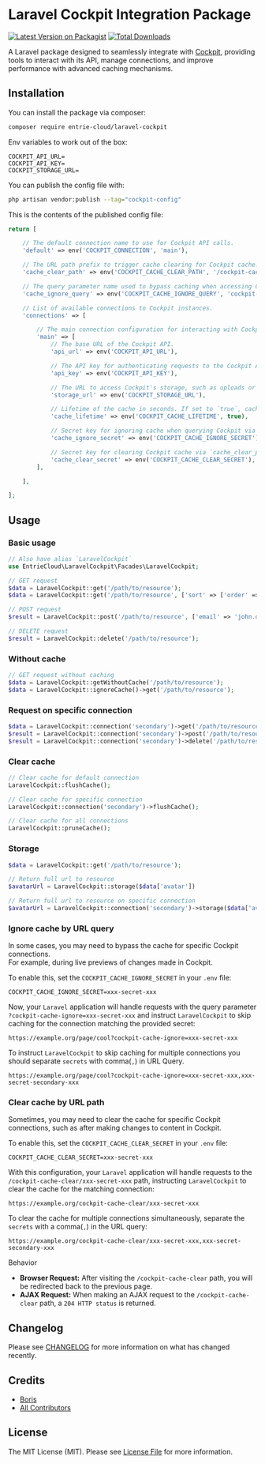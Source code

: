 # Laravel Cockpit Integration Package

[![Latest Version on Packagist](https://img.shields.io/packagist/v/entrie-cloud/laravel-cockpit.svg?style=flat-square)](https://packagist.org/packages/entrie-cloud/laravel-cockpit)
[![Total Downloads](https://img.shields.io/packagist/dt/entrie-cloud/laravel-cockpit.svg?style=flat-square)](https://packagist.org/packages/entrie-cloud/laravel-cockpit)

A Laravel package designed to seamlessly integrate with [Cockpit](https://getcockpit.com/), providing tools to interact with its API, manage connections, and improve performance with advanced caching mechanisms.

## Installation

You can install the package via composer:

```bash
composer require entrie-cloud/laravel-cockpit
```

Env variables to work out of the box:

```dotenv
COCKPIT_API_URL=
COCKPIT_API_KEY=
COCKPIT_STORAGE_URL=
```

You can publish the config file with:

```bash
php artisan vendor:publish --tag="cockpit-config"
```

This is the contents of the published config file:

```php
return [

    // The default connection name to use for Cockpit API calls.
    'default' => env('COCKPIT_CONNECTION', 'main'),

    // The URL path prefix to trigger cache clearing for Cockpit cache.
    'cache_clear_path' => env('COCKPIT_CACHE_CLEAR_PATH', '/cockpit-cache-clear'),

    // The query parameter name used to bypass caching when accessing Cockpit API routes.
    'cache_ignore_query' => env('COCKPIT_CACHE_IGNORE_QUERY', 'cockpit-cache-ignore'),

    // List of available connections to Cockpit instances.
    'connections' => [

        // The main connection configuration for interacting with Cockpit.
        'main' => [
            // The base URL of the Cockpit API.
            'api_url' => env('COCKPIT_API_URL'),

            // The API key for authenticating requests to the Cockpit API.
            'api_key' => env('COCKPIT_API_KEY'),

            // The URL to access Cockpit's storage, such as uploads or assets.
            'storage_url' => env('COCKPIT_STORAGE_URL'),

            // Lifetime of the cache in seconds. If set to `true`, caching is enabled indefinitely.
            'cache_lifetime' => env('COCKPIT_CACHE_LIFETIME', true),

            // Secret key for ignoring cache when querying Cockpit via `cache_ignore_query`.
            'cache_ignore_secret' => env('COCKPIT_CACHE_IGNORE_SECRET'),

            // Secret key for clearing Cockpit cache via `cache_clear_path`.
            'cache_clear_secret' => env('COCKPIT_CACHE_CLEAR_SECRET'),
        ],

    ],

];
```

## Usage

### Basic usage

```php
// Also have alias `LaravelCockpit`
use EntrieCloud\LaravelCockpit\Facades\LaravelCockpit;

// GET request
$data = LaravelCockpit::get('/path/to/resource');
$data = LaravelCockpit::get('/path/to/resource', ['sort' => ['order' => -1]]);

// POST request
$result = LaravelCockpit::post('/path/to/resource', ['email' => 'john.doe@example.org']);

// DELETE request
$result = LaravelCockpit::delete('/path/to/resource');
```

### Without cache

```php
// GET request without caching
$data = LaravelCockpit::getWithoutCache('/path/to/resource');
$data = LaravelCockpit::ignoreCache()->get('/path/to/resource');
```

### Request on specific connection

```php
$data = LaravelCockpit::connection('secondary')->get('/path/to/resource');
$result = LaravelCockpit::connection('secondary')->post('/path/to/resource');
$result = LaravelCockpit::connection('secondary')->delete('/path/to/resource');
```

### Clear cache

```php
// Clear cache for default connection
LaravelCockpit::flushCache();

// Clear cache for specific connection
LaravelCockpit::connection('secondary')->flushCache();

// Clear cache for all connections
LaravelCockpit::pruneCache();
```

### Storage

```php
$data = LaravelCockpit::get('/path/to/resource');

// Return full url to resource
$avatarUrl = LaravelCockpit::storage($data['avatar'])

// Return full url to resource on specific connection
$avatarUrl = LaravelCockpit::connection('secondary')->storage($data['avatar'])
```

### Ignore cache by URL query

In some cases, you may need to bypass the cache for specific Cockpit connections.
<br>
For example, during live previews of changes made in Cockpit.

To enable this, set the `COCKPIT_CACHE_IGNORE_SECRET` in your `.env` file:

```dotenv
COCKPIT_CACHE_IGNORE_SECRET=xxx-secret-xxx
```

Now, your `Laravel` application will handle requests with the query parameter `?cockpit-cache-ignore=xxx-secret-xxx` and instruct `LaravelCockpit` to skip caching for the connection matching the provided secret:

```
https://example.org/page/cool?cockpit-cache-ignore=xxx-secret-xxx
```

To instruct `LaravelCockpit` to skip caching for multiple connections you should separate `secrets` with comma(`,`) in URL Query.

```
https://example.org/page/cool?cockpit-cache-ignore=xxx-secret-xxx,xxx-secret-secondary-xxx
```

### Clear cache by URL path

Sometimes, you may need to clear the cache for specific Cockpit connections, such as after making changes to content in Cockpit.

To enable this, set the `COCKPIT_CACHE_CLEAR_SECRET` in your `.env` file:

```dotenv
COCKPIT_CACHE_CLEAR_SECRET=xxx-secret-xxx
```

With this configuration, your `Laravel` application will handle requests to the `/cockpit-cache-clear/xxx-secret-xxx` path, instructing `LaravelCockpit` to clear the cache for the matching connection:

```
https://example.org/cockpit-cache-clear/xxx-secret-xxx
```

To clear the cache for multiple connections simultaneously, separate the `secrets` with a comma(`,`) in the URL query:

```
https://example.org/cockpit-cache-clear/xxx-secret-xxx,xxx-secret-secondary-xxx
```

Behavior
- **Browser Request:** After visiting the `/cockpit-cache-clear` path, you will be redirected back to the previous page.
- **AJAX Request:** When making an AJAX request to the `/cockpit-cache-clear` path, a `204 HTTP status` is returned.

## Changelog

Please see [CHANGELOG](CHANGELOG.md) for more information on what has changed recently.

## Credits

- [Boris](https://github.com/BorisKM)
- [All Contributors](../../contributors)

## License

The MIT License (MIT). Please see [License File](LICENSE.md) for more information.
